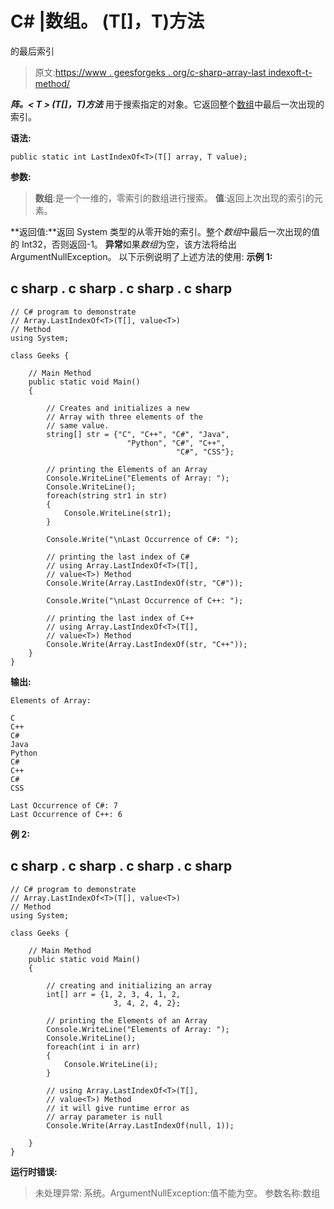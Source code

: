 # C# |数组。 <t>(T[]，T)方法</t>

的最后索引

> 原文:[https://www . geesforgeks . org/c-sharp-array-last indexoft-t-method/](https://www.geeksforgeeks.org/c-sharp-array-lastindexoftt-t-method/)

***阵。< T > (T[]，T)方法*** 用于搜索指定的对象。它返回整个[数组](https://www.geeksforgeeks.org/c-array-class/)中最后一次出现的索引。

**语法:**

```
public static int LastIndexOf<T>(T[] array, T value);
```

**参数:**

> **数组**:是一个一维的，零索引的数组进行搜索。
> **值**:返回上次出现的索引的元素。

**返回值:**返回 System 类型的从零开始的索引。整个*数组*中最后一次出现的值的 Int32，否则返回-1。
**异常**如果*数组*为空，该方法将给出 ArgumentNullException。
以下示例说明了上述方法的使用:
**示例 1:**

## c sharp . c sharp . c sharp . c sharp

```
// C# program to demonstrate
// Array.LastIndexOf<T>(T[], value<T>)
// Method
using System;

class Geeks {

    // Main Method
    public static void Main()
    {

        // Creates and initializes a new
        // Array with three elements of the
        // same value.
        string[] str = {"C", "C++", "C#", "Java",
                          "Python", "C#", "C++",
                                     "C#", "CSS"};

        // printing the Elements of an Array
        Console.WriteLine("Elements of Array: ");
        Console.WriteLine();
        foreach(string str1 in str)
        {
            Console.WriteLine(str1);
        }

        Console.Write("\nLast Occurrence of C#: ");

        // printing the last index of C#
        // using Array.LastIndexOf<T>(T[],
        // value<T>) Method
        Console.Write(Array.LastIndexOf(str, "C#"));

        Console.Write("\nLast Occurrence of C++: ");

        // printing the last index of C++
        // using Array.LastIndexOf<T>(T[],
        // value<T>) Method
        Console.Write(Array.LastIndexOf(str, "C++"));
    }
}
```

**输出:**

```
Elements of Array: 

C
C++
C#
Java
Python
C#
C++
C#
CSS

Last Occurrence of C#: 7
Last Occurrence of C++: 6
```

**例 2:**

## c sharp . c sharp . c sharp . c sharp

```
// C# program to demonstrate
// Array.LastIndexOf<T>(T[], value<T>)
// Method
using System;

class Geeks {

    // Main Method
    public static void Main()
    {

        // creating and initializing an array
        int[] arr = {1, 2, 3, 4, 1, 2,
                       3, 4, 2, 4, 2};

        // printing the Elements of an Array
        Console.WriteLine("Elements of Array: ");
        Console.WriteLine();
        foreach(int i in arr)
        {
            Console.WriteLine(i);
        }

        // using Array.LastIndexOf<T>(T[],
        // value<T>) Method
        // it will give runtime error as
        // array parameter is null
        Console.Write(Array.LastIndexOf(null, 1));

    }
}
```

**运行时错误:**

> 未处理异常:
> 系统。ArgumentNullException:值不能为空。
> 参数名称:数组
